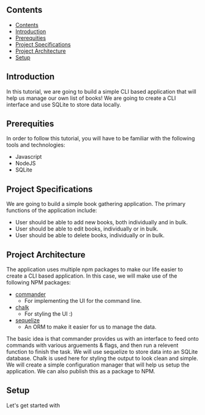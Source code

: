 ## Contents

- [Contents](#contents)
- [Introduction](#introduction)
- [Prerequities](#prerequities)
- [Project Specifications](#project-specifications)
- [Project Architecture](#project-architecture)
- [Setup](#setup)

## Introduction

In this tutorial, we are going to build a simple CLI based application that will help us manage our
own list of books! We are going to create a CLI interface and use SQLite to store data locally.

## Prerequities

In order to follow this tutorial, you will have to be familiar with the following tools and technologies:

- Javascript
- NodeJS
- SQLite

## Project Specifications

We are going to build a simple book gathering application. The primary functions of the application include:

- User should be able to add new books, both individually and in bulk.
- User should be able to edit books, individually or in bulk.
- User should be able to delete books, individually or in bulk.

## Project Architecture

The application uses multiple npm packages to make our life easier to create a CLI based application.
In this case, we will make use of the following NPM packages:

- [commander](https://www.npmjs.com/package/commander)
  - For implementing the UI for the command line.
- [chalk](https://www.npmjs.com/package/chalk)
  - For styling the UI :)
- [sequelize](https://www.npmjs.com/package/sequelize)
  - An ORM to make it easier for us to manage the data.

The basic idea is that commander provides us with an interface to feed onto commands with various
arguements & flags, and then run a relevent function to finish the task. We will use sequelize to
store data into an SQLite database. Chalk is used here for styling the output to look clean and
simple. We will create a simple configuration manager that will help us setup the application.
We can also publish this as a package to NPM.

## Setup

Let's get started with
